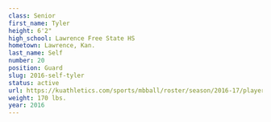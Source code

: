 ```yaml
---
class: Senior
first_name: Tyler
height: 6'2"
high_school: Lawrence Free State HS
hometown: Lawrence, Kan.
last_name: Self
number: 20
position: Guard
slug: 2016-self-tyler
status: active
url: https://kuathletics.com/sports/mbball/roster/season/2016-17/player/tyler-self/
weight: 170 lbs.
year: 2016
---
```

